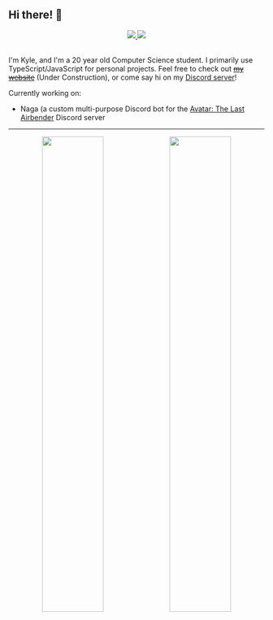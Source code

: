 ## Hi there! 👋

<div align="center">
  <a href="https://discord.com/users/254814547326533632">
    <img src="https://img.shields.io/static/v1?label=Discord&message=kyle%230103&style=for-the-badge&color=5865f2" />
  </a>
    <a href="https://twitter.com/sodacova_">
    <img src="https://img.shields.io/static/v1?label=Twitter&message=@sodacova_&style=for-the-badge&color=1d9bf0" />
  </a>
 </div>
 <br>

I'm Kyle, and I'm a 20 year old Computer Science student. I primarily use TypeScript/JavaScript for personal projects. Feel free to check out ~~[my website](https://soda.gg)~~ (Under Construction), or come say hi on my [Discord server](https://discord.gg/ermuZAU)!
  
  Currently working on:
  - Naga (a custom multi-purpose Discord bot for the [Avatar: The Last Airbender](https://discord.gg/avatar) Discord server

---

<div align="center">
  <img width="49%" src="https://github-readme-stats.vercel.app/api?username=eaobao&show_icons=true&theme=radical&title_color=4abee7&text_color=ffffff&icon_color=4abee7&bg_color=0e1015&hide_border=true&custom_title=My%20GitHub%20Stats" />
  <img width="49%" src="https://github-readme-stats.vercel.app/api/top-langs?username=eaobao&show_icons=true&theme=radical&title_color=4abee7&text_color=ffffff&icon_color=4abee7&&hide_border=true&bg_color=0e1015&layout=compact" />
</div>
